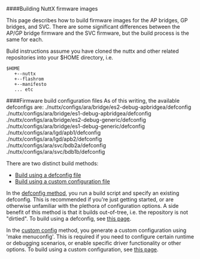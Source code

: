 ####Building NuttX firmware images

This page describes how to build firmware images for the AP bridges, GP bridges, and SVC. There are some significant differences between the AP/GP bridge firmware and the SVC firmware, but the build process is  the same for each.

Build instructions assume you have cloned the nuttx and other related repositories into your $HOME directory,
i.e. 
```
$HOME
   +--nuttx
   +--flashrom
   +--manifesto  
   ... etc
```

####Firmware build configuration files
As of this writing, the available defconfigs are:
./nuttx/configs/ara/bridge/es2-debug-apbridgea/defconfig  
./nuttx/configs/ara/bridge/es1-debug-apbridgea/defconfig  
./nuttx/configs/ara/bridge/es2-debug-generic/defconfig  
./nuttx/configs/ara/bridge/es1-debug-generic/defconfig  
./nuttx/configs/ara/lgd/apb1/defconfig  
./nuttx/configs/ara/lgd/apb2/defconfig  
./nuttx/configs/ara/svc/bdb2a/defconfig  
./nuttx/configs/ara/svc/bdb1b/defconfig  

There are two distinct build methods: 
- [Build using a defconfig file](Build-using-a-defconfig-file)
- [Build using a custom configuration file](Build-using-a-custom-configuration-file)
  
In the [defconfig method](Build-using-a-defconfig-file), you run a 
build script and specify an existing defconfig. This is recommended 
if you're just getting started, or are otherwise unfamiliar with the 
plethora of configuration options. A side benefit of this method is 
that it builds out-of-tree, i.e. the repository is not "dirtied".
To build using a defconfig, see [this page](Build-using-a-defconfig-file).

In the [custom config](Build-using-a-custom-configuration-file) method, 
you generate a custom configuration using 'make menuconfig'. This is 
required if you need to configure certain runtime or debugging scenarios, or
enable specific driver functionality or other options. To build using a 
custom configuration, see [this page](Build-using-a-custom-configuration-file).  



